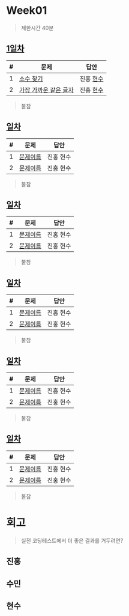 # Week01

> 제한시간 40분

## [1일차](Day1)

| #   | 문제                 | 답안      |
| --- | -------------------- | --------- |
| 1   | [소수 찾기](https://school.programmers.co.kr/learn/courses/30/lessons/12921) | 진홍 [현수](Day1/hhs/1.java) |
| 2   | [가장 가까운 같은 글자](https://school.programmers.co.kr/learn/courses/30/lessons/142086) | 진홍 [현수](Day1/hhs/2.java) |

> 불참
>
> <!-- 이름: 사유 -->

## [일차](Day)

| #   | 문제                 | 답안      |
| --- | -------------------- | --------- |
| 1   | [문제이름](문제링크) | 진홍 현수 |
| 2   | [문제이름](문제링크) | 진홍 현수 |

> 불참
>
> <!-- 이름: 사유 -->

## [일차](Day)

| #   | 문제                 | 답안      |
| --- | -------------------- | --------- |
| 1   | [문제이름](문제링크) | 진홍 현수 |
| 2   | [문제이름](문제링크) | 진홍 현수 |

> 불참
>
> <!-- 이름: 사유 -->

## [일차](Day)

| #   | 문제                 | 답안      |
| --- | -------------------- | --------- |
| 1   | [문제이름](문제링크) | 진홍 현수 |
| 2   | [문제이름](문제링크) | 진홍 현수 |

> 불참
>
> <!-- 이름: 사유 -->

## [일차](Day)

| #   | 문제                 | 답안      |
| --- | -------------------- | --------- |
| 1   | [문제이름](문제링크) | 진홍 현수 |
| 2   | [문제이름](문제링크) | 진홍 현수 |

> 불참
>
> <!-- 이름: 사유 -->

## [일차](Day)

| #   | 문제                 | 답안      |
| --- | -------------------- | --------- |
| 1   | [문제이름](문제링크) | 진홍 현수 |
| 2   | [문제이름](문제링크) | 진홍 현수 |

> 불참
>
> <!-- 이름: 사유 -->

# 회고

> 실전 코딩테스트에서 더 좋은 결과를 거두려면?

## 진홍

## 수민

## 현수
